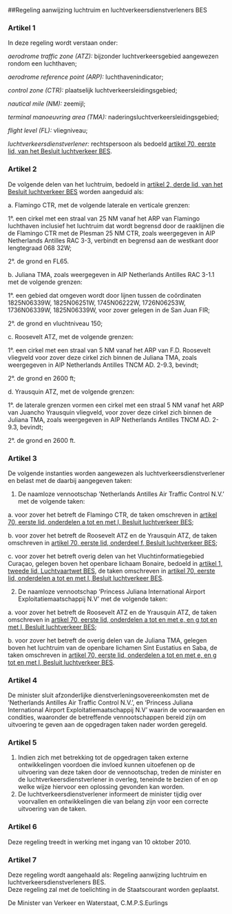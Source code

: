 <meta http-equiv='Content-Type' content='text/html; charset=utf-8' />

##Regeling aanwijzing luchtruim en luchtverkeersdienstverleners BES

### Artikel  1  

In deze regeling wordt verstaan onder: 

*aerodrome traffic zone (ATZ):* bijzonder luchtverkeersgebied aangewezen rondom een luchthaven;  

*aerodrome reference point (ARP):* luchthavenindicator;  

*control zone (CTR):* plaatselijk luchtverkeersleidingsgebied;  

*nautical mile (NM):* zeemijl;  

*terminal manoeuvring area (TMA):* naderingsluchtverkeersleidingsgebied;  

*flight level (FL):* vliegniveau;  

*luchtverkeersdienstverlener:* rechtspersoon als bedoeld [artikel 70, eerste lid, van het Besluit luchtverkeer BES](../../../../../../../../AMvB-BES/besluit/luchtverkeer/bes/BWBR0028639/README.md).    

### Artikel  2  

De volgende delen van het luchtruim, bedoeld in [artikel 2, derde lid, van het Besluit luchtverkeer BES](../../../../../../../../AMvB-BES/besluit/luchtverkeer/bes/BWBR0028639/README.md) worden aangeduid als: 

a. Flamingo CTR, met de volgende laterale en verticale grenzen: 

1°. een cirkel met een straal van 25 NM vanaf het ARP van Flamingo luchthaven inclusief het luchtruim dat wordt begrensd door de raaklijnen die de Flamingo CTR met de Plesman 25 NM CTR, zoals weergegeven in AIP Netherlands Antilles RAC 3-3, verbindt en begrensd aan de westkant door lengtegraad 068 32W;  

2°. de grond en FL65.    

b. Juliana TMA, zoals weergegeven in AIP Netherlands Antilles RAC 3-1.1 met de volgende grenzen: 

1°. een gebied dat omgeven wordt door lijnen tussen de coördinaten 1825N06339W, 1825N06251W, 1745N06222W, 1726N06253W, 1736N06339W, 1825N06339W, voor zover gelegen in de San Juan FIR;  

2°. de grond en vluchtniveau 150;    

c. Roosevelt ATZ, met de volgende grenzen: 

1°. een cirkel met een straal van 5 NM vanaf het ARP van F.D. Roosevelt vliegveld voor zover deze cirkel zich binnen de Juliana TMA, zoals weergegeven in AIP Netherlands Antilles TNCM AD. 2-9.3, bevindt;  

2°. de grond en 2600 ft;    

d. Yrausquin ATZ, met de volgende grenzen: 

1°. de laterale grenzen vormen een cirkel met een straal 5 NM vanaf het ARP van Juancho Yrausquin vliegveld, voor zover deze cirkel zich binnen de Juliana TMA, zoals weergegeven in AIP Netherlands Antilles TNCM AD. 2-9.3, bevindt;  

2°. de grond en 2600 ft.      

### Artikel  3  

De volgende instanties worden aangewezen als luchtverkeersdienstverlener en belast met de daarbij aangegeven taken: 

1. De naamloze vennootschap ’Netherlands Antilles Air Traffic Control N.V.’ met de volgende taken: 

a. voor zover het betreft de Flamingo CTR, de taken omschreven in [artikel 70, eerste lid, onderdelen a tot en met l, Besluit luchtverkeer BES](../../../../../../../../AMvB-BES/besluit/luchtverkeer/bes/BWBR0028639/README.md);  

b. voor zover het betreft de Roosevelt ATZ en de Yrausquin ATZ, de taken omschreven in [artikel 70, eerste lid, onderdeel f, Besluit luchtverkeer BES](../../../../../../../../AMvB-BES/besluit/luchtverkeer/bes/BWBR0028639/README.md);  

c. voor zover het betreft overig delen van het Vluchtinformatiegebied Curaçao, gelegen boven het openbare lichaam Bonaire, bedoeld in [artikel 1, tweede lid, Luchtvaartwet BES](../../../../../../../../wet-BES/luchtvaartwet/bes/BWBR0028549/README.md), de taken omschreven in [artikel 70, eerste lid, onderdelen a tot en met l, Besluit luchtverkeer BES](../../../../../../../../AMvB-BES/besluit/luchtverkeer/bes/BWBR0028639/README.md).    

2. De naamloze vennootschap ‘Princess Juliana International Airport Exploitatiemaatschappij N.V’ met de volgende taken: 

a. voor zover het betreft de Roosevelt ATZ en de Yrausquin ATZ, de taken omschreven in [artikel 70, eerste lid, onderdelen a tot en met e, en g tot en met l, Besluit luchtverkeer BES](../../../../../../../../AMvB-BES/besluit/luchtverkeer/bes/BWBR0028639/README.md);  

b. voor zover het betreft de overig delen van de Juliana TMA, gelegen boven het luchtruim van de openbare lichamen Sint Eustatius en Saba, de taken omschreven in [artikel 70, eerste lid, onderdelen a tot en met e, en g tot en met l, Besluit luchtverkeer BES](../../../../../../../../AMvB-BES/besluit/luchtverkeer/bes/BWBR0028639/README.md).      

### Artikel  4  

De minister sluit afzonderlijke dienstverleningsovereenkomsten met de ’Netherlands Antilles Air Traffic Control N.V.’, en ‘Princess Juliana International Airport Exploitatiemaatschappij N.V’ waarin de voorwaarden en condities, waaronder de betreffende vennootschappen bereid zijn om uitvoering te geven aan de opgedragen taken nader worden geregeld.  

### Artikel  5  

1.  Indien zich met betrekking tot de opgedragen taken externe ontwikkelingen voordoen die invloed kunnen uitoefenen op de uitvoering van deze taken door de vennootschap, treden de minister en de luchtverkeersdienstverlener in overleg, teneinde te bezien of en op welke wijze hiervoor een oplossing gevonden kan worden.   
2.  De luchtverkeersdienstverlener informeert de minister tijdig over voorvallen en ontwikkelingen die van belang zijn voor een correcte uitvoering van de taken.   

### Artikel  6  

Deze regeling treedt in werking met ingang van 10 oktober 2010.  

### Artikel  7  

Deze regeling wordt aangehaald als: Regeling aanwijzing luchtruim en luchtverkeersdienstverleners BES.  
Deze regeling zal met de toelichting in de Staatscourant worden geplaatst.  

De 
Minister van Verkeer en Waterstaat,
C.M.P.S.Eurlings   
